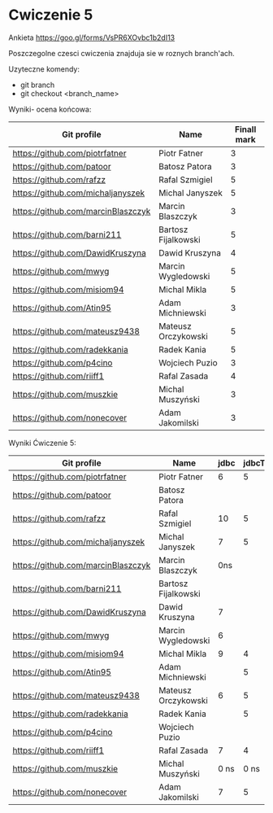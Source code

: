 # Cwiczenie 5

Ankieta https://goo.gl/forms/VsPR6XOvbc1b2dI13 

Poszczegolne czesci cwiczenia znajduja sie w roznych branch'ach.

Uzyteczne komendy:
 - git branch
 - git checkout <branch_name>

 Wyniki- ocena końcowa:

| Git profile 						| Name 					| Finall mark |
| ----------- 						| ---- 					|  --------	  |
| https://github.com/piotrfatner 	| Piotr Fatner 			| 		3	  |
| https://github.com/patoor 		| Batosz Patora  		| 		3	  |
| https://github.com/rafzz  		| Rafal Szmigiel 		|       5     |				 
| https://github.com/michaljanyszek | Michal Janyszek 		|       5     |				 
| https://github.com/marcinBlaszczyk | Marcin Blaszczyk 	|       3     |				 
| https://github.com/barni211 		| Bartosz Fijalkowski 	|       5     |				 
| https://github.com/DawidKruszyna 	| Dawid Kruszyna 		|       4     |				 
| https://github.com/mwyg 			| Marcin Wygledowski 	|       5     |				 
| https://github.com/misiom94 		| Michal Mikla			|       5     |				 
| https://github.com/Atin95  		| Adam Michniewski 		|       3     |				 
| https://github.com/mateusz9438 	| Mateusz Orczykowski 	|       5     |				 
| https://github.com/radekkania 	| Radek Kania 			|       5     |				 
| https://github.com/p4cino			| Wojciech Puzio		|       3     |				 
| https://github.com/riiff1			| Rafal Zasada			|       4     |				 
| https://github.com/muszkie		| Michal Muszyński		|       3     |				 
| https://github.com/nonecover		| Adam Jakomilski		|       3     |				 
 
 Wyniki Ćwiczenie 5:

| Git profile 						| Name 					| jdbc | jdbcTemplate | Attendance | Engagement |
| ----------- 						| ---- 					| ------------ | ------- | ---------- | ---------- |
| https://github.com/piotrfatner 	| Piotr Fatner 			| 6  | 5 | 6 |   | 
| https://github.com/patoor 		| Batosz Patora  		|     |  |  |   |
| https://github.com/rafzz  		| Rafal Szmigiel 		| 10  | 5 | 8 |   |
| https://github.com/michaljanyszek | Michal Janyszek 		| 7   | 5 | 4 |   |
| https://github.com/marcinBlaszczyk | Marcin Blaszczyk 	| 0ns |  | 6 |   |
| https://github.com/barni211 		| Bartosz Fijalkowski 	|  |  | 8 |   |
| https://github.com/DawidKruszyna 	| Dawid Kruszyna 		| 7 |  | 2 |   | 
| https://github.com/mwyg 			| Marcin Wygledowski 	| 6 |  | 6 |   |
| https://github.com/misiom94 		| Michal Mikla			| 9 | 4 | 4 |   |
| https://github.com/Atin95  		| Adam Michniewski 		|  | 5 | 6 |   |
| https://github.com/mateusz9438 	| Mateusz Orczykowski 	| 6 | 5 | 4 | 1 |
| https://github.com/radekkania 	| Radek Kania 			|  | 5 | 8 |   |
| https://github.com/p4cino			| Wojciech Puzio		|  |  | 6 |   |
| https://github.com/riiff1			| Rafal Zasada			| 7 | 4 | 2 |   |
| https://github.com/muszkie		| Michal Muszyński		| 0 ns | 0 ns | 4 |   |
| https://github.com/nonecover		| Adam Jakomilski		| 7 | 5 |  |   |